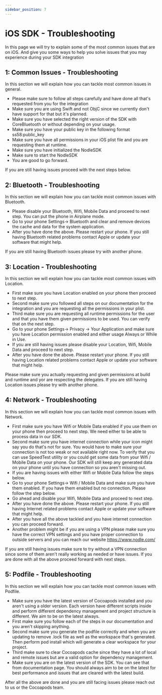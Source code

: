 ```yaml
---
sidebar_position: 7
---
```


# iOS SDK - Troubleshooting 
In this page we will try to explain some of the most common issues that are on iOS. And give you some ways to help you solve issues that you may experience during your SDK integration

## 1: Common Issues - Troubleshooting
In this section we will explain how you can tackle most common issues in general. 

- Please make sure to follow all steps carefully and have done all that's requested from you for the integration  
- Make sure you are using Swift and not ObjC since we currently don't have support for that but it's planned.
- Make sure you have selected the right version of the SDK with CoreBluetooth or without depending on your usage.
- Make sure you have your public key in the following format ss58:public_key 
- Make sure you have all permissions in your iOS plist file and you are requesting them at runtime. 
- Make sure you have initialized the NodleSDK 
- Make sure to start the NodleSDK
- You are good to go forward. 

If you are still having issues proceed with the next steps below.

## 2: Bluetooth - Troubleshooting
In this section we will explain how you can tackle most common issues with Bluetooth. 

- Please disable your Bluetooth, Wifi, Mobile Data and proceed to next step. You can put the phone in Airplane mode.
- Go to your phone Settings-> Bluetooth and clear and remove devices the cache and data for the system application. 
- After you have done the above. Please restart your phone. If you still having Bluetooth related problems contact Apple or update your software that might help.

If you are still having Bluetooth issues please try with another phone. 

## 3: Location - Troubleshooting
In this section we will explain how you can tackle most common issues with Location. 

- First make sure you have Location enabled on your phone then proceed to next step. 
- Second make sure you followed all steps on our documentation for the integration and you are requesting all the permissions in your plist. 
- Third make sure you are requesting all runtime permissions for the user and that you have them given permissions to be used. You can verify that on the next step. 
- Go to your phone Settings-> Privacy -> Your Application and make sure you have Location permission enabled and either usage Always or While in Use.
- If you are still having issues please disable your Location, Wifi, Mobile Data and proceed to next step. 
- After you have done the above. Please restart your phone. If you still having Location related problems contact Apple or update your software that might help. 

Please make sure you actually requesting and given permissions at build and runtime and yor are respecting the delegates. If you are still having Location issues please try with another phone.

## 4: Network - Troubleshooting
In this section we will explain how you can tackle most common issues with Network. 

- First make sure you have Wifi or Mobile Data enabled if you use them on your phone then proceed to next step. We need either to be able to process data in our SDK. 
- Second make sure you have internet connection while your icon might say you do that's not for sure. You would have to make sure your connection is not too weak or not available right now. To verify that you can use SpeedTest utility or you could get some data from your Wifi / Mobile Data on your phone. Our SDK will still keep any generated data on your phone until you have connection so you aren't missing out. 
- If you are having issues with either Wifi or Mobile Data follow the steps below. 
- Go to your phone Settings-> Wifi / Mobile Data and make sure you have them enabled. If you have them enabled but no connection. Please follow the step below.
- Go ahead and disable your Wifi, Mobile Data and proceed to next step. 
- After you have done the above. Please restart your phone. If you still having Internet related problems contact Apple or update your software that might help.
- After you have all the above tackled and you have internet connection you can proceed forward. 
- Another problem might be if you are using a VPN please make sure you have the correct VPN settings and you have proper connection to outside servers and you can reach our website https://www.nodle.com/

If you are still having issues make sure to try without a VPN connection since some of them aren't really working as needed or have issues. If you are done with all the above proceed forward with next steps. 

## 5: Podfile - Troubleshooting
In this section we will explain how you can tackle most common issues with Podfile. 

- Make sure you have the latest version of Cocoapods installed and you aren't using a older version. Each version have different scripts inside and perform different dependency management and project structure is different. We aim to be on the latest always.
- First make sure you follow each of the steps in our documentation and you aren't skipping anything. 
- Second make sure you generate the podfile correctly and when you are updating to remove .lock file as well as the workspace that's generated. Then perform pod install which will generate a clear workspace for your project. 
- Third make sure to clear Cocoapods cache since they have a lot of local and remote issues but are a valid option for dependency management. 
- Make sure you are on the latest version of the SDK. You can see that from documentation page. You should always aim to be on the latest for best performance and issues that are cleared with the latest build.

After all the above are done and you are still facing issues please reach out to us or the Cocoapods team. 